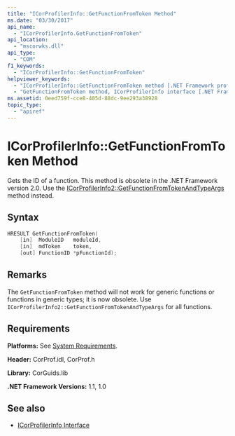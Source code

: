 ```yaml
---
title: "ICorProfilerInfo::GetFunctionFromToken Method"
ms.date: "03/30/2017"
api_name: 
  - "ICorProfilerInfo.GetFunctionFromToken"
api_location: 
  - "mscorwks.dll"
api_type: 
  - "COM"
f1_keywords: 
  - "ICorProfilerInfo::GetFunctionFromToken"
helpviewer_keywords: 
  - "ICorProfilerInfo::GetFunctionFromToken method [.NET Framework profiling]"
  - "GetFunctionFromToken method, ICorProfilerInfo interface [.NET Framework profiling]"
ms.assetid: 0eed759f-cce8-405d-88dc-9ee293a38928
topic_type: 
  - "apiref"
---
```

# ICorProfilerInfo::GetFunctionFromToken Method
Gets the ID of a function. This method is obsolete in the .NET Framework version 2.0. Use the [ICorProfilerInfo2::GetFunctionFromTokenAndTypeArgs](../../../../docs/framework/unmanaged-api/profiling/icorprofilerinfo2-getfunctionfromtokenandtypeargs-method.md) method instead.  
  
## Syntax  
  
```cpp  
HRESULT GetFunctionFromToken(  
    [in]  ModuleID   moduleId,  
    [in]  mdToken    token,  
    [out] FunctionID *pFunctionId);  
```  
  
## Remarks  
 The `GetFunctionFromToken` method will not work for generic functions or functions in generic types; it is now obsolete. Use `ICorProfilerInfo2::GetFunctionFromTokenAndTypeArgs` for all functions.  
  
## Requirements  
 **Platforms:** See [System Requirements](../../../../docs/framework/get-started/system-requirements.md).  
  
 **Header:** CorProf.idl, CorProf.h  
  
 **Library:** CorGuids.lib  
  
 **.NET Framework Versions:** 1.1, 1.0  
  
## See also

- [ICorProfilerInfo Interface](../../../../docs/framework/unmanaged-api/profiling/icorprofilerinfo-interface.md)
